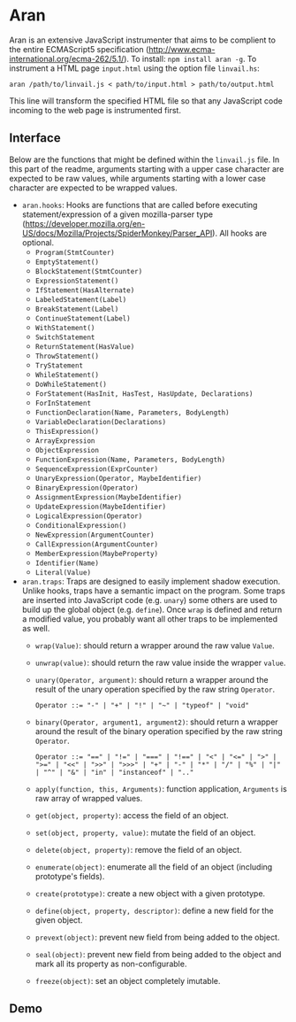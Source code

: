 # Aran

Aran is an extensive JavaScript instrumenter that aims to be complient to the entire ECMAScript5 specification (http://www.ecma-international.org/ecma-262/5.1/).
To install: `npm install aran -g`.
To instrument a HTML page `input.html` using the option file `linvail.hs`:

  ```aran /path/to/linvail.js < path/to/input.html > path/to/output.html```

This line will transform the specified HTML file so that any JavaScript code incoming to the web page is instrumented first.

## Interface

Below are the functions that might be defined within the `linvail.js` file.
In this part of the readme, arguments starting with a upper case character are expected to be raw values, while arguments starting with a lower case character are expected to be wrapped values.

  * `aran.hooks`: Hooks are functions that are called before executing statement/expression of a given mozilla-parser type (https://developer.mozilla.org/en-US/docs/Mozilla/Projects/SpiderMonkey/Parser_API). All hooks are optional.
    * `Program(StmtCounter)`
    * `EmptyStatement()`
    * `BlockStatement(StmtCounter)`
    * `ExpressionStatement()`
    * `IfStatement(HasAlternate)`
    * `LabeledStatement(Label)`
    * `BreakStatement(Label)`
    * `ContinueStatement(Label)`
    * `WithStatement()`
    * `SwitchStatement`
    * `ReturnStatement(HasValue)`
    * `ThrowStatement()`
    * `TryStatement`
    * `WhileStatement()`
    * `DoWhileStatement()`
    * `ForStatement(HasInit, HasTest, HasUpdate, Declarations)`
    * `ForInStatement`
    * `FunctionDeclaration(Name, Parameters, BodyLength)`
    * `VariableDeclaration(Declarations)`
    * `ThisExpression()`
    * `ArrayExpression`
    * `ObjectExpression`
    * `FunctionExpression(Name, Parameters, BodyLength)`
    * `SequenceExpression(ExprCounter)`
    * `UnaryExpression(Operator, MaybeIdentifier)`
    * `BinaryExpression(Operator)`
    * `AssignmentExpression(MaybeIdentifier)`
    * `UpdateExpression(MaybeIdentifier)`
    * `LogicalExpression(Operator)`
    * `ConditionalExpression()`
    * `NewExpression(ArgumentCounter)`
    * `CallExpression(ArgumentCounter)`
    * `MemberExpression(MaybeProperty)`
    * `Identifier(Name)`
    * `Literal(Value)`
  * `aran.traps`: Traps are designed to easily implement shadow execution. Unlike hooks, traps have a semantic impact on the program. Some traps are inserted into JavaScript code (e.g. `unary`) some others are used to build up the global object (e.g. `define`). Once `wrap` is defined and return a modified value, you probably want all other traps to be implemented as well.
    * `wrap(Value)`: should return a wrapper around the raw value `Value`. 
    * `unwrap(value)`: should return the raw value inside the wrapper `value`. 
    * `unary(Operator, argument)`: should return a wrapper around the result of the unary operation specified by the raw string `Operator`.

        ```Operator ::= "-" | "+" | "!" | "~" | "typeof" | "void"```

    * `binary(Operator, argument1, argument2)`: should return a wrapper around the result of the binary operation specified by the raw string `Operator`.
        
        ```Operator ::= "==" | "!=" | "===" | "!==" | "<" | "<=" | ">" | ">=" | "<<" | ">>" | ">>>" | "+" | "-" | "*" | "/" | "%" | "|" | "^" | "&" | "in" | "instanceof" | ".."```

    * `apply(function, this, Arguments)`: function application, `Arguments` is raw array of wrapped values.
    * `get(object, property)`: access the field of an object.
    * `set(object, property, value)`: mutate the field of an object. 
    * `delete(object, property)`: remove the field of an object.
    * `enumerate(object)`: enumerate all the field of an object (including prototype's fields).
    * `create(prototype)`: create a new object with a given prototype.
    * `define(object, property, descriptor)`: define a new field for the given object.
    * `prevext(object)`: prevent new field from being added to the object.
    * `seal(object)`: prevent new field from being added to the object and mark all its property as non-configurable.
    * `freeze(object)`: set an object completely imutable.

## Demo

<!-- Proxy usage

* With statement (eg: with({a:1}) {var b=a})
* For-in loop with object as left part (eg: for (var o1.a in o2) {})
* Window object: if proxies are supported the window accessed by the client code is a proxy that automatically escape identifier ; if proxies are not supported the marker aran.swindow is given instead.

 -->